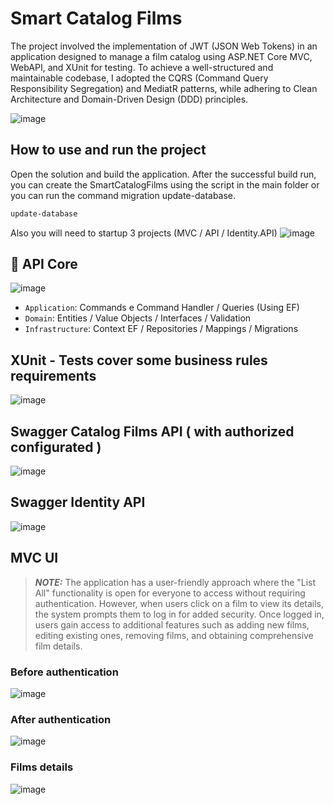 # Smart Catalog Films 

The project involved the implementation of JWT (JSON Web Tokens) in an application designed to manage a film catalog using ASP.NET Core MVC, WebAPI, and XUnit for testing. To achieve a well-structured and maintainable codebase, I adopted the CQRS (Command Query Responsibility Segregation) and MediatR patterns, while adhering to Clean Architecture and Domain-Driven Design (DDD) principles. 

![image](https://github.com/bccampos/smartfilms/assets/36283909/8b707be3-de6c-4b85-a444-4b0fa3246966)


## How to use and run the project

Open the solution and build the application. After the successful build run, you can create the SmartCatalogFilms using the script in the main folder or you can run the command migration update-database. 
```bash
update-database
```
Also you will need to startup 3 projects (MVC / API / Identity.API)
![image](https://github.com/bccampos/smartfilms/assets/36283909/16efc3c2-bd43-4034-aea7-29a52fb4a004)

## :hammer:  API Core

![image](https://github.com/bccampos/smartfilms/assets/36283909/f600dae8-cde6-45b3-8df0-f83eecfb79e3)

- `Application`: Commands e Command Handler / Queries (Using EF)
- `Domain`: Entities / Value Objects / Interfaces / Validation 
- `Infrastructure`: Context EF / Repositories / Mappings / Migrations

## XUnit - Tests cover some business rules requirements 
![image](https://github.com/bccampos/smartfilms/assets/36283909/bc38301b-4e9e-4209-8669-b6697a6b8701)

## Swagger Catalog Films API ( with authorized configurated ) 
![image](https://github.com/bccampos/smartfilms/assets/36283909/1bef95ee-87da-4624-b3f3-2037cf52a9cd)

## Swagger Identity API 
![image](https://github.com/bccampos/smartfilms/assets/36283909/ffaf846a-0bae-442b-9640-8ed5805fcc42)

## MVC UI
> **_NOTE:_** The application has a user-friendly approach where the "List All" functionality is open for everyone to access without requiring authentication. However, when users click on a film to view its details, the system prompts them to log in for added security. Once logged in, users gain access to additional features such as adding new films, editing existing ones, removing films, and obtaining comprehensive film details.

### Before authentication
![image](https://github.com/bccampos/smartfilms/assets/36283909/6d43bfeb-7a55-4f89-ab51-b9b441029396)

### After authentication
![image](https://github.com/bccampos/smartfilms/assets/36283909/24503782-aec8-4dcf-ba59-108bdc348221)

### Films details
![image](https://github.com/bccampos/smartfilms/assets/36283909/aa8150b5-bf97-4eb6-a8ed-7bf285d36664)

  



